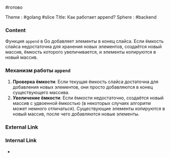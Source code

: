 #готово 

Theme : #golang #slice
Title: Как работает append?
Sphere : #backend

### Content

Функция `append` в Go добавляет элементы в конец слайса. Если ёмкость слайса недостаточна для хранения новых элементов, создаётся новый массив, ёмкость которого увеличивается, и элементы копируются в новый массив.

### Механизм работы `append`

1. **Проверка ёмкости**: Если текущая ёмкость слайса достаточна для добавления новых элементов, они просто добавляются в конец существующего массива.
2. **Увеличение ёмкости**: Если ёмкости недостаточно, создаётся новый массив с удвоенной ёмкостью (в некоторых случаях алгоритм может немного отличаться). Существующие элементы копируются в новый массив, после чего добавляются новые элементы.

### External Link



### Internal Link

- 